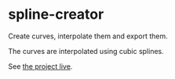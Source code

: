 # spline-creator
Create curves, interpolate them and export them.


The curves are interpolated using cubic splines.


See [the project live](https://theomat.github.io/spline-creator/).
